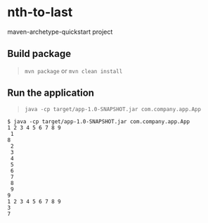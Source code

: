 # nth-to-last

maven-archetype-quickstart project

## Build package

> `mvn package` or `mvn clean install`

## Run the application

> `java -cp target/app-1.0-SNAPSHOT.jar com.company.app.App`

```
$ java -cp target/app-1.0-SNAPSHOT.jar com.company.app.App
1 2 3 4 5 6 7 8 9 
 1
8
 2
 3
 4
 5
 6
 7
 8
 9
9
1 2 3 4 5 6 7 8 9 
3
7
```

